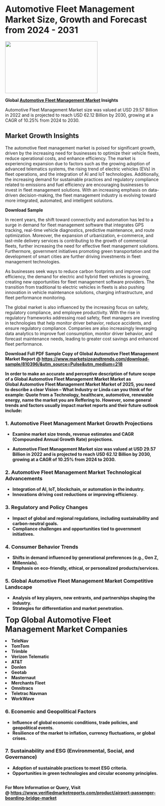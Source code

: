 <H1>Automotive Fleet Management Market Size, Growth and Forecast from 2024 - 2031</H1><img class="aligncenter size-medium wp-image-584254" src="https://thirdeyenews.in/wp-content/uploads/2024/09/Global-Market-Research-300x168.jpeg" alt="" width="300" height="168" /><p><strong>Global&nbsp;<a href="https://www.marketsizeandtrends.com/download-sample/810396/&amp;utm_source=Pulse&amp;utm_medium=218">Automotive Fleet Management Market</a> Insights</strong></p><p>Automotive Fleet Management Market size was valued at USD 29.57 Billion in 2022 and is projected to reach USD 62.12 Billion by 2030, growing at a CAGR of 10.25% from 2024 to 2030.</p><p><h2>Market Growth Insights</h2> <p>The automotive fleet management market is poised for significant growth, driven by the increasing need for businesses to optimize their vehicle fleets, reduce operational costs, and enhance efficiency. The market is experiencing expansion due to factors such as the growing adoption of advanced telematics systems, the rising trend of electric vehicles (EVs) in fleet operations, and the integration of AI and IoT technologies. Additionally, the increasing demand for sustainable practices and regulatory compliance related to emissions and fuel efficiency are encouraging businesses to invest in fleet management solutions. With an increasing emphasis on data-driven decision-making, the fleet management industry is evolving toward more integrated, automated, and intelligent solutions.</p> <p><strong>Download Sample</strong></p> <p>In recent years, the shift toward connectivity and automation has led to a surge in demand for fleet management software that integrates GPS tracking, real-time vehicle diagnostics, predictive maintenance, and route optimization. Moreover, the expansion of urbanization, e-commerce, and last-mile delivery services is contributing to the growth of commercial fleets, further increasing the need for effective fleet management solutions. Furthermore, government initiatives promoting green transportation and the development of smart cities are further driving investments in fleet management technologies.</p> <p>As businesses seek ways to reduce carbon footprints and improve cost efficiency, the demand for electric and hybrid fleet vehicles is growing, creating new opportunities for fleet management software providers. The transition from traditional to electric vehicles in fleets is also pushing innovation in vehicle maintenance solutions, charging infrastructure, and fleet performance monitoring.</p> <p>The global market is also influenced by the increasing focus on safety, regulatory compliance, and employee productivity. With the rise in regulatory frameworks addressing road safety, fleet managers are investing in technologies that help monitor driver behavior, reduce accidents, and ensure regulatory compliance. Companies are also increasingly leveraging data analytics to improve fuel consumption, monitor driver behavior, and forecast maintenance needs, leading to greater cost savings and enhanced fleet performance.</p> <p><strong></p><p><span class=""><strong>Download Full PDF Sample Copy of Global Automotive Fleet Management Market Report</strong> @ <a href="https://www.marketsizeandtrends.com/download-sample/810396/&amp;utm_source=Pulse&amp;utm_medium=218" target="_blank">https://www.marketsizeandtrends.com/download-sample/810396/&amp;utm_source=Pulse&amp;utm_medium=218</a></span></p><p>In order to make an accurate and perceptive description of future scope of a Global&nbsp;Automotive Fleet Management Market Market as Global&nbsp;Automotive Fleet Management Market Market of 2025, you need to describe a clear Vision &ndash; What Industry or Linda can you think of for example: Quote from a Technology, healthcare, automotive, renewable energy, name the market you are Reffering to. However, some general trends and factors usually impact market reports and their future outlook include:</p><h3>1.&nbsp;<strong>Automotive Fleet Management Market Growth Projections</strong></h3><ul><li>Examine market size trends, revenue estimates and CAGR (Compounded Annual Growth Rate) projections.</li><li><p>Automotive Fleet Management Market size was valued at USD 29.57 Billion in 2022 and is projected to reach USD 62.12 Billion by 2030, growing at a CAGR of 10.25% from 2024 to 2030.</p></li></ul><h3>2.&nbsp;<strong>Automotive Fleet Management Market Technological Advancements</strong></h3><ul><li>Integration of AI, IoT, blockchain, or automation in the industry.</li><li>Innovations driving cost reductions or improving efficiency.</li></ul><h3>3.&nbsp;<strong>Regulatory and Policy Changes</strong></h3><ul><li>Impact of global and regional regulations, including sustainability and carbon-neutral goals.</li><li>Compliance challenges and opportunities tied to government initiatives.</li></ul><h3>4.&nbsp;<strong>Consumer Behavior Trends</strong></h3><ul><li>Shifts in demand influenced by generational preferences (e.g., Gen Z, Millennials).</li><li>Emphasis on eco-friendly, ethical, or personalized products/services.</li></ul><h3>5.&nbsp;<strong>Global Automotive Fleet Management Market Competitive Landscape</strong></h3><ul><li>Analysis of key players, new entrants, and partnerships shaping the industry.</li><li>Strategies for differentiation and market penetration.</li></ul><p data-pm-slice="1 1 []"><span style="color: inherit; font-family: inherit; font-size: 25px;">Top Global Automotive Fleet Management Market Companies</span></p><div class="" data-test-id=""><p><li>TeleNav</li><li> TomTom</li><li> Trimble</li><li> Verizon Telematic</li><li> AT&T</li><li> Donlen</li><li> Geotab</li><li> Masternaut</li><li> Merchants Fleet</li><li> Omnitracs</li><li> Teletrac Navman</li><li> WorkWave</li></p></div><h3>6.&nbsp;<strong>Economic and Geopolitical Factors</strong></h3><ul><li>Influence of global economic conditions, trade policies, and geopolitical events.</li><li>Resilience of the market to inflation, currency fluctuations, or global crises.</li></ul><h3>7.&nbsp;<strong>Sustainability and ESG (Environmental, Social, and Governance)</strong></h3><ul><li>Adoption of sustainable practices to meet ESG criteria.</li><li>Opportunities in green technologies and circular economy principles.</li></ul><h2><strong style="font-size: 14px;">For More Information or Query, Visit @&nbsp;</strong><a style="background-color: #ffffff; font-size: 14px;" href="https://www.marketsizeandtrends.com/report/automotive-fleet-management-market/" target="_blank">https://www.verifiedmarketreports.com/product/airport-passenger-boarding-bridge-market</a></h2>

